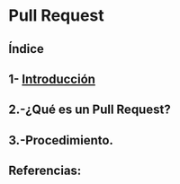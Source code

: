 # Pull Request
## Índice
## 1- [ Introducción ](https://github.com/Moisesmart/Helm/blob/main/Helm-Charts.md)
## 2.-¿Qué es un Pull Request?
## 3.-Procedimiento.
## Referencias:
